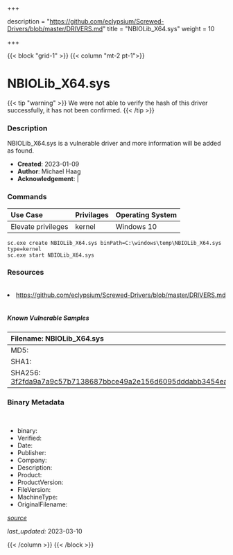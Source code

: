 +++

description = "https://github.com/eclypsium/Screwed-Drivers/blob/master/DRIVERS.md"
title = "NBIOLib_X64.sys"
weight = 10

+++


{{< block "grid-1" >}}
{{< column "mt-2 pt-1">}}




# NBIOLib_X64.sys 


{{< tip "warning" >}}
We were not able to verify the hash of this driver successfully, it has not been confirmed.
{{< /tip >}}




### Description


NBIOLib_X64.sys is a vulnerable driver and more information will be added as found.


- **Created**: 2023-01-09
- **Author**: Michael Haag
- **Acknowledgement**:  | [](https://twitter.com/)

### Commands

| Use Case | Privilages | Operating System | 
|:---- | ---- | ---- |
| Elevate privileges | kernel | Windows 10 |

```
sc.exe create NBIOLib_X64.sys binPath=C:\windows\temp\NBIOLib_X64.sys type=kernel
sc.exe start NBIOLib_X64.sys
```

### Resources
<br>


<li><a href=" https://github.com/eclypsium/Screwed-Drivers/blob/master/DRIVERS.md"> https://github.com/eclypsium/Screwed-Drivers/blob/master/DRIVERS.md</a></li>


<br>


##### Known Vulnerable Samples

| Filename: NBIOLib_X64.sys |
|:---- |
|MD5: <a href="https://www.virustotal.com/gui/file/{&#39;Filename&#39;: &#39;NBIOLib_X64.sys&#39;, &#39;MD5&#39;: &#39;&#39;, &#39;SHA1&#39;: &#39;&#39;, &#39;SHA256&#39;: &#39;3f2fda9a7a9c57b7138687bbce49a2e156d6095dddabb3454ea09737e02c3fa5&#39;}"></a>|
|SHA1: <a href="https://www.virustotal.com/gui/file/{&#39;Filename&#39;: &#39;NBIOLib_X64.sys&#39;, &#39;MD5&#39;: &#39;&#39;, &#39;SHA1&#39;: &#39;&#39;, &#39;SHA256&#39;: &#39;3f2fda9a7a9c57b7138687bbce49a2e156d6095dddabb3454ea09737e02c3fa5&#39;}"></a>|
|SHA256: <a href="https://www.virustotal.com/gui/file/{&#39;Filename&#39;: &#39;NBIOLib_X64.sys&#39;, &#39;MD5&#39;: &#39;&#39;, &#39;SHA1&#39;: &#39;&#39;, &#39;SHA256&#39;: &#39;3f2fda9a7a9c57b7138687bbce49a2e156d6095dddabb3454ea09737e02c3fa5&#39;}">3f2fda9a7a9c57b7138687bbce49a2e156d6095dddabb3454ea09737e02c3fa5</a>|




### Binary Metadata
<br>

- binary: 
- Verified: 
- Date: 
- Publisher: 
- Company: 
- Description: 
- Product: 
- ProductVersion: 
- FileVersion: 
- MachineType: 
- OriginalFilename: 

[*source*](https://github.com/magicsword-io/LOLDrivers/tree/main/yaml/nbiolib_x64.sys.yml)

*last_updated:* 2023-03-10


{{< /column >}}
{{< /block >}}
